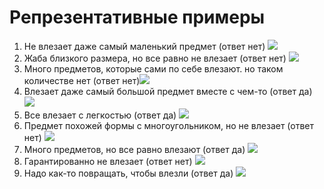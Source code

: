 # Репрезентативные примеры

1. Не влезает даже самый маленький предмет (ответ нет) ![](images/photo5321203346188646650.jpg)
2. Жаба близкого размера, но все равно не влезает (ответ нет) ![](images/photo5323652577058994216.jpg)
3. Много предметов, которые сами по себе влезают. но  таком количестве нет (ответ нет)![](images/photo5321203346188646652.jpg)
4. Влезает даже самый большой предмет вместе с чем-то (ответ да) ![](images/photo5321203346188646663.jpg)
5. Все влезает с легкостью (ответ да) ![](images/photo5321203346188646668.jpg)
6. Предмет похожей формы с многоугольником, но не влезает (ответ нет) ![](images/photo5321203346188646665.jpg)
7. Много предметов, но все равно влезают (ответ да) ![](images/photo5321203346188646666.jpg)
8. Гарантированно не влезает (ответ нет) ![](images/photo5321203346188646649.jpg)
9. Надо как-то повращать, чтобы влезли (ответ да) ![](/images/photo5321203346188646651.jpg)
